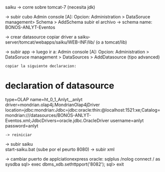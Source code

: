 saiku
-> corre sobre tomcat-7 (necesita jdk)

-> subir cubo
	Admin console [A]:
	Opcion: Administration > DataSoruce management> Schema > AddSchema
	subir el archivo
		-> schema name: BONOS-ANLYT-Eventos

-> crear datasource
  copiar driver a saiku-server/tomcat/webapps/saiku/WEB-INF/lib/ (o a tomcat/lib)
  
  -> subir app
  -> luego ir a: Admin console [A]:
	Opcion: Administration > DataSoruce management > DataSources > AddDatasource  (tipo advanced)
		
	copiar la siguiente declaracion:
	
# declaration of datasource	
type=OLAP
name=ht_0_1_Anlyt__anlyt
driver=mondrian.olap4j.MondrianOlap4jDriver
location=jdbc:mondrian:Jdbc=jdbc:oracle:thin:@localhost:1521:xe;Catalog=mondrian:///datasources/BONOS-ANLYT-Eventos.xml;JdbcDrivers=oracle.jdbc.OracleDriver
username=anlyt
password=anlyt	

	-> reiniciar

-> subir saiku	
	start-saiku.bat (sube por el peurto 8080)
-> subir xml 
	
	
-> cambiar puerto de applciationexpress oracle: 
	sqlplus /nolog
	connect / as sysdba
	sql> exec dbms_xdb.sethttpport('8082');
	sql> exit
	
